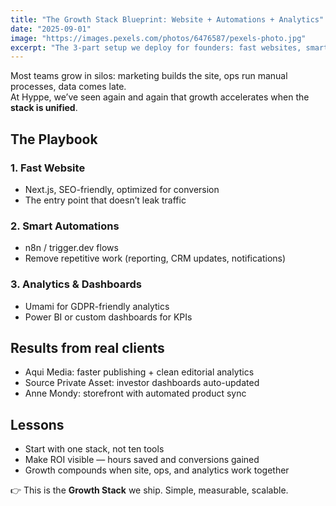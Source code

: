 ```yaml
---
title: "The Growth Stack Blueprint: Website + Automations + Analytics"
date: "2025-09-01"
image: "https://images.pexels.com/photos/6476587/pexels-photo.jpg"
excerpt: "The 3-part setup we deploy for founders: fast websites, smart automations, and clean analytics — so growth compounds instead of stalls."
---
```


Most teams grow in silos: marketing builds the site, ops run manual processes, data comes late.  
At Hyppe, we’ve seen again and again that growth accelerates when the **stack is unified**.

## The Playbook

### 1. Fast Website
- Next.js, SEO-friendly, optimized for conversion  
- The entry point that doesn’t leak traffic  

### 2. Smart Automations
- n8n / trigger.dev flows  
- Remove repetitive work (reporting, CRM updates, notifications)

### 3. Analytics & Dashboards
- Umami for GDPR-friendly analytics  
- Power BI or custom dashboards for KPIs  

## Results from real clients

- Aqui Media: faster publishing + clean editorial analytics  
- Source Private Asset: investor dashboards auto-updated  
- Anne Mondy: storefront with automated product sync  

## Lessons

- Start with one stack, not ten tools  
- Make ROI visible — hours saved and conversions gained  
- Growth compounds when site, ops, and analytics work together  

👉 This is the **Growth Stack** we ship. Simple, measurable, scalable.
